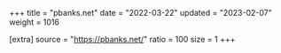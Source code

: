 +++
title = "pbanks.net"
date = "2022-03-22"
updated = "2023-02-07"
weight = 1016

[extra]
source = "https://pbanks.net/"
ratio = 100
size = 1
+++
